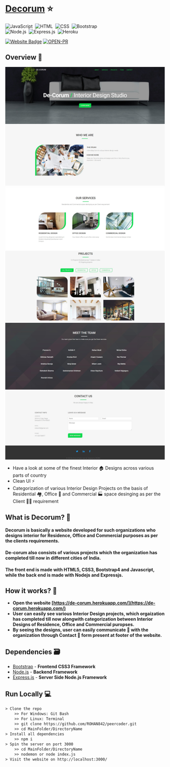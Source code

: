 # [Decorum](https://de-corum.herokuapp.com/) ⭐

![JavaScript](https://img.shields.io/badge/Powered%20By-JavaScript-F7DF1E?style=for-the-badge&logo=&logoColor)&nbsp;
![HTML](https://img.shields.io/badge/HTML5-E34F26?style=for-the-badge&logo=&logoColor=white)&nbsp;
![CSS](https://img.shields.io/badge/CSS-239120?&style=for-the-badge&logo=&logoColor=white)&nbsp;
![Bootstrap](https://img.shields.io/badge/Bootstrap-563D7C?style=for-the-badge&logo=&logoColor=white)&nbsp;<br/>
![Node.js](https://img.shields.io/badge/Node.js-43853D?style=for-the-badge&logo=node.js&logoColor=white)&nbsp;
![Express.js](https://img.shields.io/badge/Express.js-404D59?style=for-the-badge)&nbsp;
![Heroku](https://img.shields.io/badge/Heroku-430098?style=for-the-badge&logo=heroku&logoColor=white)&nbsp;


[![Website Badge](https://img.shields.io/badge/Visit-Now-green?style=for-the-badge&logo=vercel)](https://de-corum.herokuapp.com/)
[![OPEN-PR](https://img.shields.io/badge/Open%20For-PR-orange?style=for-the-badge&logo=github)](https://github.com/ROHAN842/DecorumInteriorDesign.github.io)

## Overview 👀
<img src="images/dec.jpg">
<img src="images/dec1.jpg">
<img src="images/dec2.jpg">
<img src="images/dec3.jpg">
<img src="images/dec4.jpg">
<img src="images/dec5.jpg">

- Have a look at some of the finest Interior 🏠 Designs across various parts of country 
- Clean UI ⚡
- Categorization of various Interior Design Projects on the basis of Residential 🏘️, Office 🏢 and Commercial 🏭 space desinging as per the Client 🕵️‍♂️ requirement

## What is Decorum? 🤔

#### Decorum is basically a website developed for such organizations who designs interior for Residence, Office and Commercial purposes as per the clients requirements. 
#### De-corum also consists of various projects which the organization has completed till now in different cities of India.
#### The front end is made with HTML5, CSS3, Bootstrap4 and Javascript, while the back end is made with Nodejs and Expressjs.


## How it works? 🤔
- **Open the website [https://de-corum.herokuapp.com/](https://de-corum.herokuapp.com/)**
- **User can easily see various Interior Design projects, which orgaization has completed till now alongwith categorization between Interior Designs of Residence, Office and Commercial puropses.**
- **By seeing the designs, user can easily communicate 📧 with the organization through Contact 📝 form present at footer of the website.**

## Dependencies 🗃

- [Bootstrap](https://getbootstrap.com/) - **Frontend CSS3 Framework**
- [Node.js](https://nodejs.org/en/) - **Backend Framework**
- [Express.js](https://expressjs.com/) - **Server Side Node.js Framework**

## Run Locally 💻

```
> Clone the repo
    >> For Windows: Git Bash
    >> For Linux: Terminal
    >> git clone https://github.com/ROHAN842/peercoder.git
    >> cd MainFolder/DirectoryName
> Install all dependencies
    >> npm i
> Spin the server on port 3000
    >> cd MainFolder/DirectoryName
    >> nodemon or node index.js
> Visit the website on http://localhost:3000/
    
```
